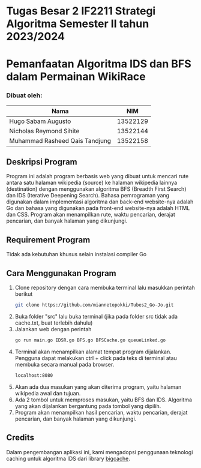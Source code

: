 # Tugas Besar 2 IF2211 Strategi Algoritma Semester II tahun 2023/2024
# Pemanfaatan Algoritma IDS dan BFS dalam Permainan WikiRace

### Dibuat oleh:
| Nama | NIM |
| -------- | --------- |
| Hugo Sabam Augusto | 13522129 |
| Nicholas Reymond Sihite | 13522144 |
| Muhammad Rasheed Qais Tandjung | 13522158 |

## Deskripsi Program
Program ini adalah program berbasis web yang dibuat untuk mencari rute antara satu halaman wikipedia (source) ke halaman wikipedia lainnya (destination)
dengan menggunakan algoritma BFS (Breadth First Search) dan IDS (Iterative Deepening Search). Bahasa pemrograman yang digunakan dalam implementasi
algoritma dan back-end website-nya adalah Go dan bahasa yang digunakan pada front-end website-nya adalah HTML dan CSS.
Program akan menampilkan rute, waktu pencarian, derajat pencarian, dan banyak halaman yang dikunjungi.

## Requirement Program
Tidak ada kebutuhan khusus selain instalasi compiler Go

## Cara Menggunakan Program
1. Clone repository dengan cara membuka terminal lalu masukkan perintah berikut
   ```sh
   git clone https://github.com/miannetopokki/Tubes2_Go-Jo.git
   ```
2. Buka folder "src" lalu buka terminal (jika pada folder src tidak ada cache.txt, buat terlebih dahulu)
3. Jalankan web dengan perintah
    ```sh
    go run main.go IDSR.go BFS.go BFSCache.go queueLinked.go
    ```
4. Terminal akan menampilkan alamat tempat program dijalankan. Pengguna dapat melakukan ctrl + click pada teks di terminal atau membuka secara manual pada browser.
    ```sh
    localhost:8080
    ```
5. Akan ada dua masukan yang akan diterima program, yaitu halaman wikipedia awal dan tujuan.
6. Ada 2 tombol untuk memproses masukan, yaitu BFS dan IDS. Algoritma yang akan dijalankan bergantung pada tombol yang dipilih. 
7. Program akan menampilkan hasil pencarian, waktu pencarian, derajat pencarian, dan banyak halaman yang dikunjungi.

## Credits

Dalam pengembangan aplikasi ini, kami mengadopsi penggunaan teknologi caching untuk algoritma IDS dari library [bigcache](https://github.com/allegro/bigcache).
